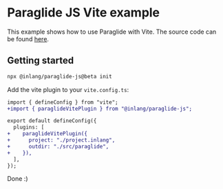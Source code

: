 # Paraglide JS Vite example

This example shows how to use Paraglide with Vite. The source code can be found [here](https://github.com/opral/monorepo/tree/main/inlang/packages/paraglide/paraglide-js/examples/vite).

## Getting started

```bash
npx @inlang/paraglide-js@beta init
```

Add the vite plugin to your `vite.config.ts`:

```diff
import { defineConfig } from "vite";
+import { paraglideVitePlugin } from "@inlang/paraglide-js";

export default defineConfig({
  plugins: [
+    paraglideVitePlugin({
+      project: "./project.inlang",
+      outdir: "./src/paraglide",
+    }),
  ],
});
```

Done :)
